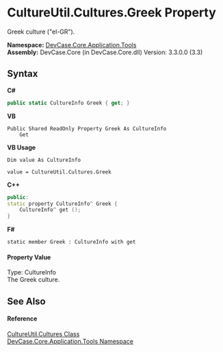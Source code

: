 # CultureUtil.Cultures.Greek Property 
 

Greek culture ("el-GR").

**Namespace:**&nbsp;<a href="N_DevCase_Core_Application_Tools">DevCase.Core.Application.Tools</a><br />**Assembly:**&nbsp;DevCase.Core (in DevCase.Core.dll) Version: 3.3.0.0 (3.3)

## Syntax

**C#**<br />
``` C#
public static CultureInfo Greek { get; }
```

**VB**<br />
``` VB
Public Shared ReadOnly Property Greek As CultureInfo
	Get
```

**VB Usage**<br />
``` VB Usage
Dim value As CultureInfo

value = CultureUtil.Cultures.Greek

```

**C++**<br />
``` C++
public:
static property CultureInfo^ Greek {
	CultureInfo^ get ();
}
```

**F#**<br />
``` F#
static member Greek : CultureInfo with get

```


#### Property Value
Type: CultureInfo<br />The Greek culture.

## See Also


#### Reference
<a href="T_DevCase_Core_Application_Tools_CultureUtil_Cultures">CultureUtil.Cultures Class</a><br /><a href="N_DevCase_Core_Application_Tools">DevCase.Core.Application.Tools Namespace</a><br />